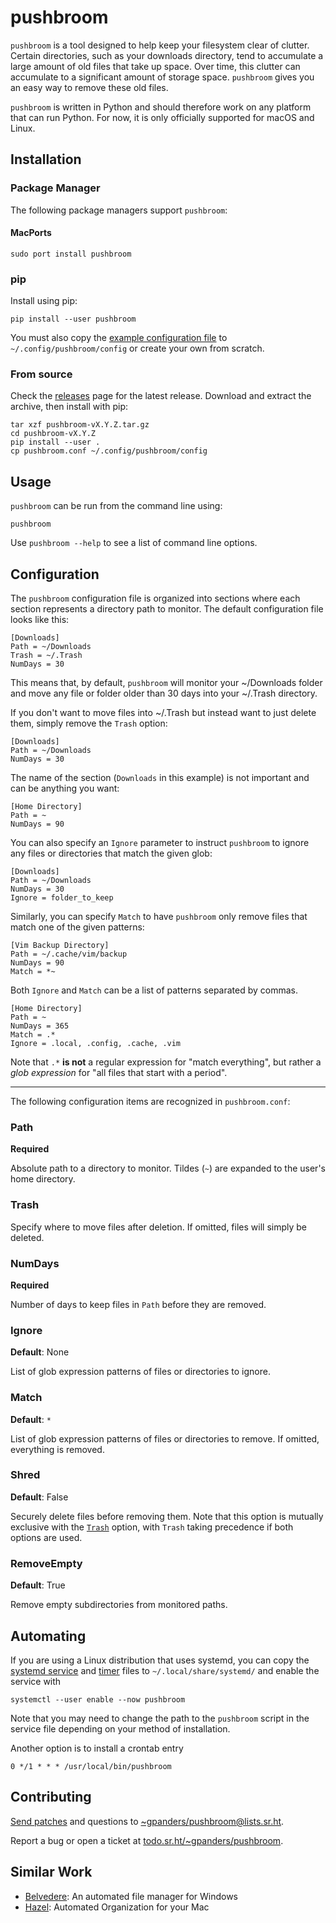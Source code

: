 # pushbroom

`pushbroom` is a tool designed to help keep your filesystem clear of clutter.
Certain directories, such as your downloads directory, tend to accumulate a
large amount of old files that take up space. Over time, this clutter can
accumulate to a significant amount of storage space. `pushbroom` gives you an
easy way to remove these old files.

`pushbroom` is written in Python and should therefore work on any platform that
can run Python. For now, it is only officially supported for macOS and Linux.

## Installation

### Package Manager

The following package managers support `pushbroom`:

#### MacPorts

    sudo port install pushbroom

### pip

Install using pip:

    pip install --user pushbroom

You must also copy the [example configuration file][] to
`~/.config/pushbroom/config` or create your own from scratch.

[example configuration file]: ./pushbroom.conf

### From source

Check the [releases][] page for the latest release. Download and extract the
archive, then install with pip:

    tar xzf pushbroom-vX.Y.Z.tar.gz
    cd pushbroom-vX.Y.Z
    pip install --user .
    cp pushbroom.conf ~/.config/pushbroom/config

[releases]: https://git.sr.ht/~gpanders/pushbroom/refs

## Usage

`pushbroom` can be run from the command line using:

    pushbroom

Use `pushbroom --help` to see a list of command line options.

## Configuration

The `pushbroom` configuration file is organized into sections where each section
represents a directory path to monitor. The default configuration file looks
like this:

    [Downloads]
    Path = ~/Downloads
    Trash = ~/.Trash
    NumDays = 30

This means that, by default, `pushbroom` will monitor your ~/Downloads folder and
move any file or folder older than 30 days into your ~/.Trash directory.

If you don't want to move files into ~/.Trash but instead want to just delete
them, simply remove the `Trash` option:

    [Downloads]
    Path = ~/Downloads
    NumDays = 30

The name of the section (`Downloads` in this example) is not important and can
be anything you want:

    [Home Directory]
    Path = ~
    NumDays = 90

You can also specify an `Ignore` parameter to instruct `pushbroom` to ignore any
files or directories that match the given glob:

    [Downloads]
    Path = ~/Downloads
    NumDays = 30
    Ignore = folder_to_keep

Similarly, you can specify `Match` to have `pushbroom` only remove files that
match one of the given patterns:

    [Vim Backup Directory]
    Path = ~/.cache/vim/backup
    NumDays = 90
    Match = *~

Both `Ignore` and `Match` can be a list of patterns separated by commas.

    [Home Directory]
    Path = ~
    NumDays = 365
    Match = .*
    Ignore = .local, .config, .cache, .vim

Note that `.*` **is not** a regular expression for "match everything", but
rather a _glob expression_ for "all files that start with a period".

---

The following configuration items are recognized in `pushbroom.conf`:

### Path

**Required**

Absolute path to a directory to monitor. Tildes (`~`) are expanded to the
user's home directory.

### Trash

Specify where to move files after deletion. If omitted, files will simply be
deleted.

### NumDays

**Required**

Number of days to keep files in `Path` before they are removed.

### Ignore

**Default**: None

List of glob expression patterns of files or directories to ignore.

### Match

**Default**: `*`

List of glob expression patterns of files or directories to remove. If omitted,
everything is removed.

### Shred

**Default**: False

Securely delete files before removing them. Note that this option is mutually
exclusive with the [`Trash`](#trash) option, with `Trash` taking precedence if
both options are used.

### RemoveEmpty

**Default**: True

Remove empty subdirectories from monitored paths.

## Automating

If you are using a Linux distribution that uses systemd, you can copy the
[systemd service][] and [timer][] files to `~/.local/share/systemd/` and enable
the service with

    systemctl --user enable --now pushbroom

Note that you may need to change the path to the `pushbroom` script in the
service file depending on your method of installation.

Another option is to install a crontab entry

    0 */1 * * * /usr/local/bin/pushbroom

[systemd service]: ./contrib/systemd/pushbroom.service
[timer]: ./contrib/systemd/pushbroom.timer

## Contributing

[Send patches][] and questions to [~gpanders/pushbroom@lists.sr.ht][].

Report a bug or open a ticket at [todo.sr.ht/~gpanders/pushbroom][].

[Send patches]: https://git-send-email.io
[~gpanders/pushbroom@lists.sr.ht]: https://lists.sr.ht/~gpanders/pushbroom
[todo.sr.ht/~gpanders/pushbroom]: https://todo.sr.ht/~gpanders/pushbroom

## Similar Work

- [Belvedere](https://github.com/mshorts/belvedere): An automated file manager
  for Windows
- [Hazel](https://www.noodlesoft.com/): Automated Organization for your Mac
